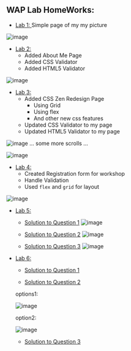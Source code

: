 ## WAP Lab HomeWorks:

 - [Lab 1: ](https://kidusmt.github.io/WAP)  Simple page of my my picture

![image](https://user-images.githubusercontent.com/18373774/115471273-4f0d4680-a1fd-11eb-88ec-78d245a3f4af.png)


 - [Lab 2: ](https://kidusmt.github.io/WAP/Lab2/about_me.html) 
    - Added About Me Page
    - Added CSS Validator
    - Added HTML5 Validator

![image](https://user-images.githubusercontent.com/18373774/115733549-9e16c100-a34e-11eb-82e0-c0301aca3bd6.png)


 - [Lab 3: ](https://kidusmt.github.io/WAP/Lab3/index_css_zen.html) 
    - Added CSS Zen Redesign Page
      - Using Grid
      - Using flex
      - And other new css features
    - Updated CSS Validator to my page
    - Updated HTML5 Validator to my page

![image](https://user-images.githubusercontent.com/18373774/115733109-32ccef00-a34e-11eb-8e10-a181b093eeca.png)
... some more scrolls ...

![image](https://user-images.githubusercontent.com/18373774/115733145-3c565700-a34e-11eb-8c01-43e4a6a4a307.png)

- [Lab 4: ](https://kidusmt.github.io/WAP/Lab4/index.html) 
    - Created Registration form for workshop
    - Handle Validation
    - Used `flex` and `grid` for layout
    
![image](https://user-images.githubusercontent.com/18373774/115816816-3056ad80-a3bf-11eb-8ea6-56441c2421a9.png)

- [Lab 5: ](https://github.com/KidusMT/WAP/tree/master/Lab5) 
    - [Solution to Question 1](https://github.com/KidusMT/WAP/blob/master/Lab5/Question1.js)
    ![image](https://user-images.githubusercontent.com/18373774/115957550-bf9bb800-a4c8-11eb-8b61-2c7cfeb41f42.png)
    
    - [Solution to Question 2](https://github.com/KidusMT/WAP/blob/master/Lab5/Question2.js)
    ![image](https://user-images.githubusercontent.com/18373774/115957562-cde9d400-a4c8-11eb-88b7-d77af794e869.png)

    - [Solution to Question 3](https://github.com/KidusMT/WAP/blob/master/Lab5/Question3.js)
    ![image](https://user-images.githubusercontent.com/18373774/115957571-e5c15800-a4c8-11eb-9832-29b57862c822.png)

- [Lab 6: ](https://github.com/KidusMT/WAP/tree/master/Lab6) 
    - [Solution to Question 1](https://github.com/KidusMT/WAP/blob/master/Lab6/Question1.js)
    
    - [Solution to Question 2](https://github.com/KidusMT/WAP/blob/master/Lab6/Question2.js)
    
    options1:
    
    ![image](https://user-images.githubusercontent.com/18373774/116237138-77c59c80-a725-11eb-8c1b-693b07f1796d.png)
    
    
    option2:
    
    ![image](https://user-images.githubusercontent.com/18373774/116257721-e7458700-a739-11eb-9cec-5dea8e54cf41.png)


    - [Solution to Question 3](https://github.com/KidusMT/WAP/blob/master/Lab6/Question3.js)





